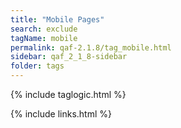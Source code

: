 ```yaml
---
title: "Mobile Pages"
search: exclude
tagName: mobile
permalink: qaf-2.1.8/tag_mobile.html
sidebar: qaf_2_1_8-sidebar
folder: tags
---
```

{% include taglogic.html %}

{% include links.html %}
